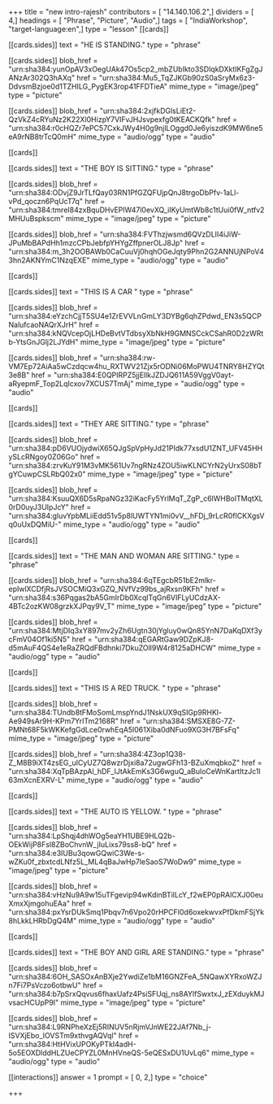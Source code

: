 +++
title = "new intro-rajesh"
contributors = [ "14.140.106.2",]
dividers = [ 4,]
headings = [ "Phrase", "Picture", "Audio",]
tags = [ "IndiaWorkshop", "target-language:en",]
type = "lesson"
[[cards]]

[[cards.sides]]
text = "HE IS STANDING."
type = "phrase"

[[cards.sides]]
blob_href = "urn:sha384:yunOpAV3xOegUAk47Os5cp2_mbZUbIkto3SDlqkDXktIKFgZgJANzAr302Q3hAXq"
href = "urn:sha384:Mu5_TqZJKGb90zS0aSryMx6z3-DdvsmBzjoe0d1TZHILG_PygEK3rop41FFDTieA"
mime_type = "image/jpeg"
type = "picture"

[[cards.sides]]
blob_href = "urn:sha384:2xjfkDGlsLiEt2-QzVkZ4cRYuNz2K22Xl0HizpY7VIFvJHJsvpexfg0tKEACKQfk"
href = "urn:sha384:r0cHQZr7ePC57CxkJWy4H0g9njlLOggd0Je6yiszdK9MW6ne5eA9rNB8trTcQ0mH"
mime_type = "audio/ogg"
type = "audio"

[[cards]]

[[cards.sides]]
text = "THE BOY IS SITTING."
type = "phrase"

[[cards.sides]]
blob_href = "urn:sha384:ODvjZ9JrTLfQay03RN1PfGZQFUjpQnJ8trgoDbPfv-1aLl-vPd_qoczn6PqUcT7q"
href = "urn:sha384:tmreI84zxBquDHvEPlW47l0evXQ_iIKyUmtWb8c1tUui0fW_ntfv2MHUuBspkscm"
mime_type = "image/jpeg"
type = "picture"

[[cards.sides]]
blob_href = "urn:sha384:FVThzjwsmd6QVzDLII4iJiW-JPuMbBAPdHh1mzcCPbJebfpYHYgZffpnerOLJ8Jp"
href = "urn:sha384:m_3h2OOBAWb0CaCuuVj0hqhOGeJqty9Phn2G2ANNUjNPoV43hn2AKNYmC1NzqEXE"
mime_type = "audio/ogg"
type = "audio"

[[cards]]

[[cards.sides]]
text = "THIS IS A CAR "
type = "phrase"

[[cards.sides]]
blob_href = "urn:sha384:eYzchCjjT5SU4e1ZrEVVLnGmLY3DYBg6qhZPdwd_EN3s5QCPNalufcaoNAQrXJrH"
href = "urn:sha384:kNQVcepOjLHDeBvtVTdbsyXbNkH9GMNSCckCSahR0D2zWRtb-YtsGnJGlj2LJYdH"
mime_type = "image/jpeg"
type = "picture"

[[cards.sides]]
blob_href = "urn:sha384:rw-VM7Ep72AiAa5wCzdqcw4hu_RXTWV21Zjx5rODNi06MoPWU4TNRY8HZYQt3e8B"
href = "urn:sha384:E0QPIRPZ5jjEllkJZDJQ611A59VggV0ayt-aRyepmF_Top2LqIcxov7XCUS7TmAj"
mime_type = "audio/ogg"
type = "audio"

[[cards]]

[[cards.sides]]
text = "THEY ARE SITTING."
type = "phrase"

[[cards.sides]]
blob_href = "urn:sha384:pD6VUOjydwiX65QJgSpVpHyJd21PIdk77xsdU1ZNT_UFV45HHySLcRNgoy0Z06Go"
href = "urn:sha384:zrvKuY91M3vMK561Uv7ngRNz4ZOU5iwKLNCYrN2yUrxS08bTgYCuwpCSLRbQ02x0"
mime_type = "image/jpeg"
type = "picture"

[[cards.sides]]
blob_href = "urn:sha384:KsuuQX6D5sRpaNGz32iKacFy5YrlMqT_ZgP_c6lWHBolTMqtXL0rD0uyJ3UIpJcY"
href = "urn:sha384:gluvYpbMLiiEdd51v5p8lUWTYN1mi0vV__hFDj_9rLcR0fICKXgsVq0uUxDQMiU-"
mime_type = "audio/ogg"
type = "audio"

[[cards]]

[[cards.sides]]
text = "THE MAN AND WOMAN ARE SITTING."
type = "phrase"

[[cards.sides]]
blob_href = "urn:sha384:6qTEgcbR51bE2mlkr-epIwlXCDfjRsJVSOCMiQ3xGZQ_NVfVz99bs_ajRxsn9KFh"
href = "urn:sha384:s36Pqgas2bA5GmIrDb0XcqlTqGn6VIFLyUCdzAX-4BTc2ozKW08grzkXJPqy9V_T"
mime_type = "image/jpeg"
type = "picture"

[[cards.sides]]
blob_href = "urn:sha384:MtjDIq3xY897mv2yZh6Ugtn30jYgluy0wQn85YnN7DaKqDXf3ycFmV04Of1ki5N5"
href = "urn:sha384:qEGARtGaw9DZpKJ8-d5mAuF4QS4e1eRaZRQdFBdhnki7DkuZOlI9W4r8125aDHCW"
mime_type = "audio/ogg"
type = "audio"

[[cards]]

[[cards.sides]]
text = "THIS IS A RED TRUCK. "
type = "phrase"

[[cards.sides]]
blob_href = "urn:sha384:TUndb8tFMoSomLmspYndJ1NskUX9qSIGp9RHKl-Ae949sAr9H-KPm7YrITm2168R"
href = "urn:sha384:SMSXE8G-7Z-PMNt68F5kWKKefgGdLce0rwhEqA5l061Xiba0dNFuo9XG3H7BFsFq"
mime_type = "image/jpeg"
type = "picture"

[[cards.sides]]
blob_href = "urn:sha384:4Z3op1Q38-Z_M8B9iXT4zsEG_uICyUZ7Q8wzrDjxi8a72ugwGFh13-BZuXmqbkoZ"
href = "urn:sha384:XqTpBAzpAl_hDF_IJtAkEmKs3G6wguQ_aBuloCeWnKartItzJc1l63mXcnEXRV-L"
mime_type = "audio/ogg"
type = "audio"

[[cards]]

[[cards.sides]]
text = "THE AUTO IS YELLOW. "
type = "phrase"

[[cards.sides]]
blob_href = "urn:sha384:LpShqj4dhWOg5eaYH1UBE9HLQ2b-OEkWijP8Fsl8ZBoChvnW_jIuLixs79ss8-bQ"
href = "urn:sha384:e3IUBu3qowGQwiC3We-s-wZKu0f_zbxtcdLNfz5L_ML4qBaJwHp7leSaoS7WoDw9"
mime_type = "image/jpeg"
type = "picture"

[[cards.sides]]
blob_href = "urn:sha384:vHzNu9A9w15uTFgevip94wKdinBTilLcY_f2wEP0pRAlCXJ00euXmxXjmgohuEAa"
href = "urn:sha384:pxYsrDUkSmq1Pbqv7n6Vpo20rHPCFI0d6oxekwvxPfDkmFSjYk8hLkkLHRbDgQ4M"
mime_type = "audio/ogg"
type = "audio"

[[cards]]

[[cards.sides]]
text = "THE BOY AND GIRL ARE STANDING."
type = "phrase"

[[cards.sides]]
blob_href = "urn:sha384:6OH_SASOxAnBXje2YwdiZe1bM16GNZFeA_5NQawXYRxoWZJn7Fi7PsVczo6otbwU"
href = "urn:sha384:b7pSrxQqvus6fhaxUafz4PsiSFUqj_ns8AYlfSwxtxJ_zEXduykMJvsacHCUpP9I"
mime_type = "image/jpeg"
type = "picture"

[[cards.sides]]
blob_href = "urn:sha384:L9RNPheXzEj5RINUV5nRjmVJnWE22JAf7Nb_j-ISVXjEbo_IOVSTm9xthvgAQVql"
href = "urn:sha384:HtHVixUPOKyPTkI4adH-5o5EOXDlddHLZUeCPYZL0MnHVneQS-5eQESxDU1UvLq6"
mime_type = "audio/ogg"
type = "audio"

[[interactions]]
answer = 1
prompt = [ 0, 2,]
type = "choice"

+++
